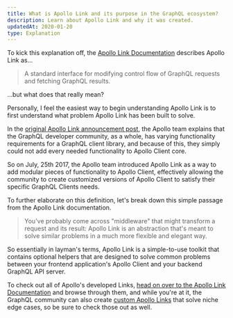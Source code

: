 ```yaml
---
title: What is Apollo Link and its purpose in the GraphQL ecosystem?
description: Learn about Apollo Link and why it was created.
updatedAt: 2020-01-20
type: Explanation
---
```


To kick this explanation off, the [Apollo Link Documentation](https://www.apollographql.com/docs/link/) describes Apollo Link as...

> A standard interface for modifying control flow of GraphQL requests and fetching GraphQL results.

...but what does that really mean?

Personally, I feel the easiest way to begin understanding Apollo Link is to first understand what problem Apollo Link has been built to solve.

In the [original Apollo Link announcement post](https://blog.apollographql.com/apollo-link-the-modular-graphql-network-stack-3b6d5fcf9244), the Apollo team explains that the GraphQL developer community, as a whole, has varying functionality requirements for a GraphQL client library, and because of this, they simply could not add every needed functionality to Apollo Client core.

So on July, 25th 2017, the Apollo team introduced Apollo Link as a way to add modular pieces of functionality to Apollo Client, effectively allowing the community to create customized versions of Apollo Client to satisfy their specific GraphQL Clients needs.

To further elaborate on this definition, let's break down this simple passage from the Apollo Link documentation.

> You've probably come across "middleware" that might transform a request and its result: Apollo Link is an abstraction that's meant to solve similar problems in a much more flexible and elegant way.

So essentially in layman's terms, Apollo Link is a simple-to-use toolkit that contains optional helpers that are designed to solve common problems between your frontend application's Apollo Client and your backend GraphQL API server.

To check out all of Apollo's developed Links, [head on over to the Apollo Link Documentation](https://www.apollographql.com/docs/link/) and browse through them, and while you're at it, the GraphQL community can also create [custom Apollo Links](https://www.apollographql.com/docs/link/links/community/) that solve niche edge cases, so be sure to check those out as well.
